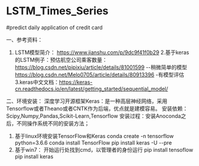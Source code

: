 # LSTM_Times_Series
#predict daily application of credit card

一、参考资料：
1. LSTM模型简介： https://www.jianshu.com/p/9dc9f41f0b29
2.基于keras的LSTM例子：预估航空公司乘客数量：
https://blog.csdn.net/pipixiu/article/details/81001599  --稍微简单的模型
              https://blog.csdn.net/Melo0705/article/details/80913396 -有模型评估
3.keras中文文档：https://keras-cn.readthedocs.io/en/latest/getting_started/sequential_model/



二、环境安装：
深度学习开源框架Keras：是一种高层神经网络，采用Tensorflow或者Theano或者CNTK作为后端，优点就是建模容易。
安装依赖：Scipy,Numpy,Pandas,Scikit-Learn,Tensorflow
安装过程：安装Anoconda之后，不同操作系统不同的安装方法；
1. 基于linux环境安装TensorFlow和Keras
 conda create -n tensorflow python=3.6.6
 conda install TensorFlow
 pip install keras -U --pre
2. 基于win7：
开始运行处找到cmd，以管理者的身份运行
pip install tensoflow
pip install keras






